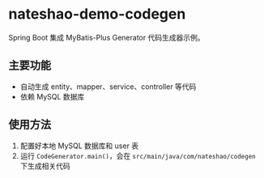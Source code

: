 # nateshao-demo-codegen

Spring Boot 集成 MyBatis-Plus Generator 代码生成器示例。

## 主要功能
- 自动生成 entity、mapper、service、controller 等代码
- 依赖 MySQL 数据库

## 使用方法
1. 配置好本地 MySQL 数据库和 user 表
2. 运行 `CodeGenerator.main()`，会在 `src/main/java/com/nateshao/codegen` 下生成相关代码 